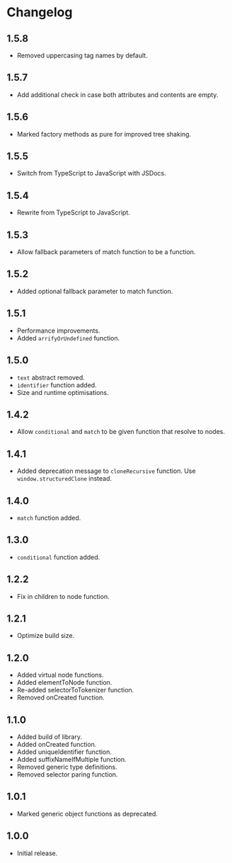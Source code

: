 # Changelog

## 1.5.8

- Removed uppercasing tag names by default.

## 1.5.7

- Add additional check in case both attributes and contents are empty.

## 1.5.6

- Marked factory methods as pure for improved tree shaking.

## 1.5.5

- Switch from TypeScript to JavaScript with JSDocs.

## 1.5.4

- Rewrite from TypeScript to JavaScript.

## 1.5.3

- Allow fallback parameters of match function to be a function.

## 1.5.2

- Added optional fallback parameter to match function.

## 1.5.1

- Performance improvements.
- Added `arrifyOrUndefined` function.

## 1.5.0

- `text` abstract removed.
- `identifier` function added.
- Size and runtime optimisations.

## 1.4.2

- Allow `conditional` and `match` to be given function that resolve to nodes.

## 1.4.1

- Added deprecation message to `cloneRecursive` function. Use `window.structuredClone` instead.

## 1.4.0

- `match` function added.

## 1.3.0

- `conditional` function added.

## 1.2.2

- Fix in children to node function.

## 1.2.1

- Optimize build size.

## 1.2.0

- Added virtual node functions.
- Added elementToNode function.
- Re-added selectorToTokenizer function.
- Removed onCreated function.

## 1.1.0

- Added build of library.
- Added onCreated function.
- Added uniqueIdentifier function.
- Added suffixNameIfMultiple function.
- Removed generic type definitions.
- Removed selector paring function.

## 1.0.1

- Marked generic object functions as deprecated.

## 1.0.0

- Initial release.
